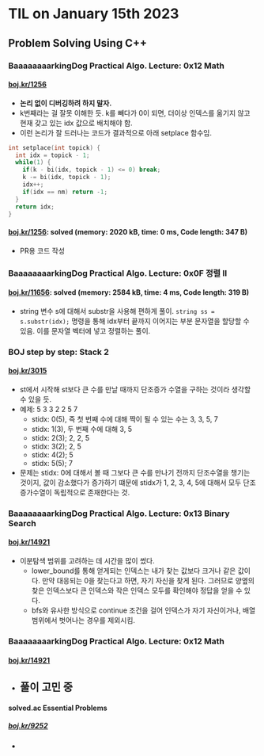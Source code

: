 # **TIL on January 15th 2023**
## Problem Solving Using C++
### BaaaaaaaarkingDog Practical Algo. Lecture: 0x12 Math
#### [boj.kr/1256](../../../Problem%20Solving/boj/Math/1256-01-14-2023.cpp)
* **논리 없이 디버깅하려 하지 말자.**
* k번째라는 걸 잘못 이해한 듯. k를 빼다가 0이 되면, 더이상 인덱스를 옮기지 않고 현재 갖고 있는 idx 값으로 배치해야 함.
* 이런 논리가 잘 드러나는 코드가 결과적으로 아래 setplace 함수임.

```cpp
int setplace(int topick) {
  int idx = topick - 1;
  while(1) {
    if(k - bi(idx, topick - 1) <= 0) break;
    k -= bi(idx, topick - 1);
    idx++;
    if(idx == nm) return -1;
  }
  return idx;
}
```

#### [boj.kr/1256](../../../Problem%20Solving/boj/Math/5347-01-15-2023.cpp): solved (memory: 2020 kB, time: 0 ms, Code length: 347 B) 
* PR용 코드 작성

### BaaaaaaaarkingDog Practical Algo. Lecture: 0x0F 정렬 II
#### [boj.kr/11656](../../../Problem%20Solving/boj/Sorting/11656-01-15-2023.cpp): solved (memory: 2584 kB, time: 4 ms, Code length: 319 B) 
* string 변수 s에 대해서 substr을 사용해 편하게 풀이. `string ss = s.substr(idx);` 명령을 통해 idx부터 끝까지 이어지는 부분 문자열을 할당할 수 있음. 이를 문자열 벡터에 넣고 정렬하는 풀이.

### BOJ step by step: Stack 2
#### [boj.kr/3015](../../../Problem%20Solving/boj/Stack/3015-10-17-2022.cpp)
* st에서 시작해 st보다 큰 수를 만날 때까지 단조증가 수열을 구하는 것이라 생각할 수 있을 듯.
* 예제: 5 3 3 2 2 5 7
  - stidx: 0(5), 즉 첫 번째 수에 대해 짝이 될 수 있는 수는 3, 3, 5, 7
  - stidx: 1(3), 두 번째 수에 대해 3, 5
  - stidx: 2(3); 2, 2, 5
  - stidx: 3(2); 2, 5
  - stidx: 4(2); 5
  - stidx: 5(5); 7
* 문제는 stidx: 0에 대해서 볼 때 그보다 큰 수를 만나기 전까지 단조수열을 챙기는 것이지, 값이 감소했다가 증가하기 떄문에 stidx가 1, 2, 3, 4, 5에 대해서 모두 단조증가수열이 독립적으로 존재한다는 것.

### BaaaaaaaarkingDog Practical Algo. Lecture: 0x13 Binary Search
#### [boj.kr/14921](../../../Problem%20Solving/boj/Binary%20search/14921-01-15-2023.cpp)
* 이분탐색 범위를 고려하는 데 시간을 많이 썼다.
  - lower_bound를 통해 얻게되는 인덱스는 내가 찾는 값보다 크거나 같은 값이다. 만약 대응되는 0을 찾는다고 하면, 자기 자신을 찾게 된다. 그러므로 양옆의 찾은 인덱스보다 큰 인덱스와 작은 인덱스 모두를 확인해야 정답을 얻을 수 있다.
  - bfs와 유사한 방식으로 continue 조건을 걸어 인덱스가 자기 자신이거나, 배열 범위에서 벗어나는 경우를 제외시킴.

### BaaaaaaaarkingDog Practical Algo. Lecture: 0x12 Math
#### [boj.kr/14921](../../../Problem%20Solving/boj/Math/3343-01-15-2023.cpp)
* 풀이 고민 중
  - 


#### solved.ac Essential Problems
##### [boj.kr/9252](../../../Problem%20Solving/boj/solvedac/9252-01-09-2023.cpp)
* 